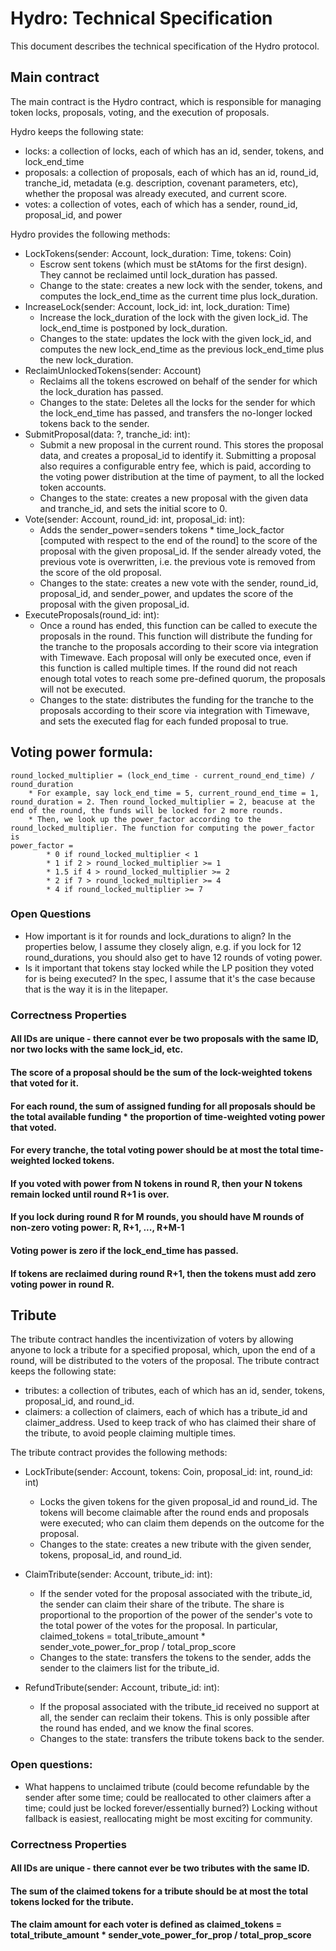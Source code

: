 # Hydro: Technical Specification
This document describes the technical specification of the Hydro protocol. 

## Main contract
The main contract is the Hydro contract, which is responsible for managing token locks,
proposals, voting, and the execution of proposals.

Hydro keeps the following state:
* locks: a collection of locks, each of which has an id, sender, tokens, and lock_end_time
* proposals: a collection of proposals, each of which has an id, round_id, tranche_id, metadata (e.g. description, covenant parameters, etc), whether the proposal was already executed, and current score.
* votes: a collection of votes, each of which has a sender, round_id, proposal_id, and power

Hydro provides the following methods:
* LockTokens(sender: Account, lock_duration: Time, tokens: Coin)
    * Escrow sent tokens (which must be stAtoms for the first design). They cannot be reclaimed until lock_duration has passed.
    * Change to the state: creates a new lock with the sender, tokens, and computes the lock_end_time as the current time plus lock_duration.
* IncreaseLock(sender: Account, lock_id: int, lock_duration: Time)
    * Increase the lock_duration of the lock with the given lock_id. The lock_end_time is postponed by lock_duration.
    * Changes to the state: updates the lock with the given lock_id, and computes the new lock_end_time as the previous lock_end_time plus the new lock_duration.
* ReclaimUnlockedTokens(sender: Account)
	* Reclaims all the tokens escrowed on behalf of the sender for which the lock_duration has passed.
	* Changes to the state: Deletes all the locks for the sender for which the lock_end_time has passed, and transfers the no-longer locked tokens back to the sender.
* SubmitProposal(data: ?, tranche_id: int):
    * Submit a new proposal in the current round. This stores the proposal data, and creates a proposal_id to identify it. Submitting a proposal also requires a configurable entry fee, which is paid, according to the
    voting power distribution at the time of payment, to all the locked token accounts.
    * Changes to the state: creates a new proposal with the given data and tranche_id, and sets the initial score to 0.
* Vote(sender: Account, round_id: int, proposal_id: int):
    * Adds the sender_power=senders tokens * time_lock_factor [computed with respect to the end of the round] to the score of the proposal with the given proposal_id. If the sender already voted, the previous vote is overwritten, i.e. the previous vote is removed from the score of the old proposal.
    * Changes to the state: creates a new vote with the sender, round_id, proposal_id, and sender_power, and updates the score of the proposal with the given proposal_id.
* ExecuteProposals(round_id: int):
    * Once a round has ended, this function can be called to execute the proposals in the round. This function will distribute the funding for the tranche to the proposals according to their score via integration with Timewave.
    Each proposal will only be executed once, even if this function is called multiple times. If the round did not reach enough total votes to reach some pre-defined quorum, the proposals will not be executed.
    * Changes to the state: distributes the funding for the tranche to the proposals according to their score via integration with Timewave, and sets the executed flag for each funded proposal to true.

## Voting power formula:
    round_locked_multiplier = (lock_end_time - current_round_end_time) / round_duration
        * For example, say lock_end_time = 5, current_round_end_time = 1, round_duration = 2. Then round_locked_multiplier = 2, beacuse at the end of the round, the funds will be locked for 2 more rounds.
        * Then, we look up the power_factor according to the round_locked_multiplier. The function for computing the power_factor is
    power_factor = 
            * 0 if round_locked_multiplier < 1
            * 1 if 2 > round_locked_multiplier >= 1
            * 1.5 if 4 > round_locked_multiplier >= 2
            * 2 if 7 > round_locked_multiplier >= 4
            * 4 if round_locked_multiplier >= 7

### Open Questions

* How important is it for rounds and lock_durations to align? In the properties below, I assume they closely align, e.g. if you lock for 12 round_durations, you should also
get to have 12 rounds of voting power.
* Is it important that tokens stay locked while the LP position they voted for is being executed? In the spec, I assume that it's the case because that is the way it is in the litepaper.


### Correctness Properties

#### All IDs are unique - there cannot ever be two proposals with the same ID, nor two locks with the same lock_id, etc.

#### The score of a proposal should be the sum of the lock-weighted tokens that voted for it.

#### For each round, the sum of assigned funding for all proposals should be the total available funding * the proportion of time-weighted voting power that voted.

#### For every tranche, the total voting power should be at most the total time-weighted locked tokens.

#### If you voted with power from N tokens in round R, then your N tokens remain locked until round R+1 is over. 

#### If you lock during round R for M rounds, you should have M rounds of non-zero voting power: R, R+1, ..., R+M-1

#### Voting power is zero if the lock_end_time has passed.

#### If tokens are reclaimed during round R+1, then the tokens must add zero voting power in round R.


## Tribute
The tribute contract handles the incentivization of voters by allowing anyone to
lock a tribute for a specified proposal, which, upon the end of a round, will be distributed to
the voters of the proposal. The tribute contract keeps the following state:
* tributes: a collection of tributes, each of which has an id, sender, tokens, proposal_id, and round_id.
* claimers: a collection of claimers, each of which has a tribute_id and claimer_address. Used to keep track of who has claimed their share of the tribute, to avoid people claiming multiple times.

The tribute contract provides the following methods:
* LockTribute(sender: Account, tokens: Coin, proposal_id: int, round_id: int)
    * Locks the given tokens for the given proposal_id and round_id. The tokens will become claimable after the round ends and proposals were executed; who can claim them depends on the outcome
    for the proposal.
    * Changes to the state: creates a new tribute with the given sender, tokens, proposal_id, and round_id.

* ClaimTribute(sender: Account, tribute_id: int):
    * If the sender voted for the proposal associated with the tribute_id, the sender can claim their share of the tribute. The share is proportional to the proportion of the power of the
    sender's vote to the total power of the votes for the proposal. In particular, claimed_tokens = total_tribute_amount * sender_vote_power_for_prop / total_prop_score
    * Changes to the state: transfers the tokens to the sender, adds the sender to the claimers list for the tribute_id.

* RefundTribute(sender: Account, tribute_id: int):
    * If the proposal associated with the tribute_id received no support at all, the sender can reclaim their tokens. This is only possible after the round has ended, and we know the final scores.
    * Changes to the state: transfers the tribute tokens back to the sender.

### Open questions:
* What happens to unclaimed tribute (could become refundable by the sender after some time; could be reallocated to other claimers after a time; could just be locked forever/essentially burned?) Locking without fallback is easiest, reallocating might be most exciting for community.


### Correctness Properties

#### All IDs are unique - there cannot ever be two tributes with the same ID.

#### The sum of the claimed tokens for a tribute should be at most the total tokens locked for the tribute.

#### The claim amount for each voter is defined as claimed_tokens = total_tribute_amount * sender_vote_power_for_prop / total_prop_score
